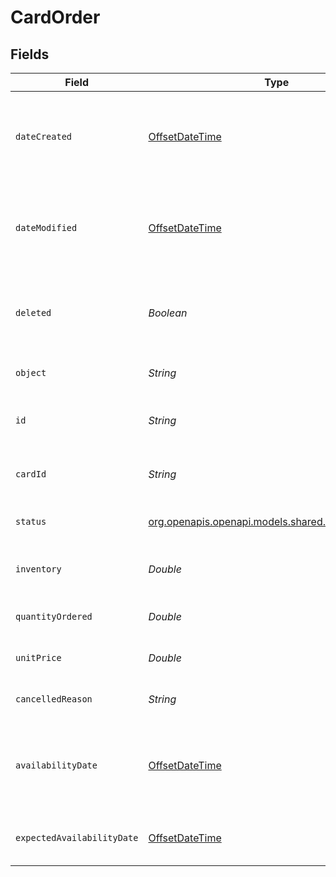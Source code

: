# CardOrder


## Fields

| Field                                                                                        | Type                                                                                         | Required                                                                                     | Description                                                                                  |
| -------------------------------------------------------------------------------------------- | -------------------------------------------------------------------------------------------- | -------------------------------------------------------------------------------------------- | -------------------------------------------------------------------------------------------- |
| `dateCreated`                                                                                | [OffsetDateTime](https://docs.oracle.com/javase/8/docs/api/java/time/OffsetDateTime.html)    | :heavy_check_mark:                                                                           | A timestamp in ISO 8601 format of the date the resource was created.                         |
| `dateModified`                                                                               | [OffsetDateTime](https://docs.oracle.com/javase/8/docs/api/java/time/OffsetDateTime.html)    | :heavy_check_mark:                                                                           | A timestamp in ISO 8601 format of the date the resource was last modified.                   |
| `deleted`                                                                                    | *Boolean*                                                                                    | :heavy_minus_sign:                                                                           | Only returned if the resource has been successfully deleted.                                 |
| `object`                                                                                     | *String*                                                                                     | :heavy_check_mark:                                                                           | Value is resource type.                                                                      |
| `id`                                                                                         | *String*                                                                                     | :heavy_minus_sign:                                                                           | Unique identifier prefixed with `co_`.                                                       |
| `cardId`                                                                                     | *String*                                                                                     | :heavy_minus_sign:                                                                           | Unique identifier prefixed with `card_`.                                                     |
| `status`                                                                                     | [org.openapis.openapi.models.shared.CardOrderStatus](../../models/shared/CardOrderStatus.md) | :heavy_minus_sign:                                                                           | The status of the card order.                                                                |
| `inventory`                                                                                  | *Double*                                                                                     | :heavy_minus_sign:                                                                           | The inventory of the card order.                                                             |
| `quantityOrdered`                                                                            | *Double*                                                                                     | :heavy_minus_sign:                                                                           | The quantity of cards ordered                                                                |
| `unitPrice`                                                                                  | *Double*                                                                                     | :heavy_minus_sign:                                                                           | The unit price for the card order.                                                           |
| `cancelledReason`                                                                            | *String*                                                                                     | :heavy_minus_sign:                                                                           | The reason for cancellation.                                                                 |
| `availabilityDate`                                                                           | [OffsetDateTime](https://docs.oracle.com/javase/8/docs/api/java/time/OffsetDateTime.html)    | :heavy_minus_sign:                                                                           | A timestamp in ISO 8601 format of the date the resource was created.                         |
| `expectedAvailabilityDate`                                                                   | [OffsetDateTime](https://docs.oracle.com/javase/8/docs/api/java/time/OffsetDateTime.html)    | :heavy_minus_sign:                                                                           | The fixed deadline for the cards to be printed.                                              |